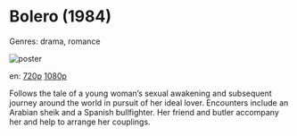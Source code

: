 # Bolero (1984)

Genres: drama, romance

![poster](http://image.tmdb.org/t/p/w500/ioBwLzH38frlDITfR1F1eBlFRtR.jpg)

en:
  [720p](magnet:?xt=urn:btih:B4C098B7050CDE722FEA4D6E1306B8BE9A6DD761&tr=udp://glotorrents.pw:6969/announce&tr=udp://tracker.opentrackr.org:1337/announce&tr=udp://torrent.gresille.org:80/announce&tr=udp://tracker.openbittorrent.com:80&tr=udp://tracker.coppersurfer.tk:6969&tr=udp://tracker.leechers-paradise.org:6969&tr=udp://p4p.arenabg.ch:1337&tr=udp://tracker.internetwarriors.net:1337)
  [1080p](magnet:?xt=urn:btih:94B64E4A58E00DC76BDAEF999FAA8E502EE83CB8&tr=udp://glotorrents.pw:6969/announce&tr=udp://tracker.opentrackr.org:1337/announce&tr=udp://torrent.gresille.org:80/announce&tr=udp://tracker.openbittorrent.com:80&tr=udp://tracker.coppersurfer.tk:6969&tr=udp://tracker.leechers-paradise.org:6969&tr=udp://p4p.arenabg.ch:1337&tr=udp://tracker.internetwarriors.net:1337)
  


Follows the tale of a young woman’s sexual awakening and subsequent journey around the world in pursuit of her ideal lover. Encounters include an Arabian sheik and a Spanish bullfighter. Her friend and butler accompany her and help to arrange her couplings.